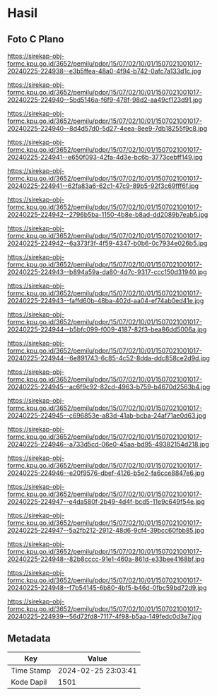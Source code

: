 # Hasil

## Foto C Plano

https://sirekap-obj-formc.kpu.go.id/3652/pemilu/pdpr/15/07/02/10/01/1507021001017-20240225-224938--e3b5ffea-48a0-4f94-b742-0afc7a133d1c.jpg

https://sirekap-obj-formc.kpu.go.id/3652/pemilu/pdpr/15/07/02/10/01/1507021001017-20240225-224940--5bd5146a-f6f9-478f-98d2-aa49cf123d91.jpg

https://sirekap-obj-formc.kpu.go.id/3652/pemilu/pdpr/15/07/02/10/01/1507021001017-20240225-224940--8d4d57d0-5d27-4eea-8ee9-7db18255f9c8.jpg

https://sirekap-obj-formc.kpu.go.id/3652/pemilu/pdpr/15/07/02/10/01/1507021001017-20240225-224941--e650f093-42fa-4d3e-bc6b-3773cebff149.jpg

https://sirekap-obj-formc.kpu.go.id/3652/pemilu/pdpr/15/07/02/10/01/1507021001017-20240225-224941--62fa83a6-62c1-47c9-89b5-92f3c69fff6f.jpg

https://sirekap-obj-formc.kpu.go.id/3652/pemilu/pdpr/15/07/02/10/01/1507021001017-20240225-224942--2796b5ba-1150-4b8e-b8ad-dd2089b7eab5.jpg

https://sirekap-obj-formc.kpu.go.id/3652/pemilu/pdpr/15/07/02/10/01/1507021001017-20240225-224942--6a373f3f-4f59-4347-b0b6-0c7934e026b5.jpg

https://sirekap-obj-formc.kpu.go.id/3652/pemilu/pdpr/15/07/02/10/01/1507021001017-20240225-224943--b894a59a-da80-4d7c-9317-ccc150d31940.jpg

https://sirekap-obj-formc.kpu.go.id/3652/pemilu/pdpr/15/07/02/10/01/1507021001017-20240225-224943--faffd60b-48ba-402d-aa04-ef74ab0ed41e.jpg

https://sirekap-obj-formc.kpu.go.id/3652/pemilu/pdpr/15/07/02/10/01/1507021001017-20240225-224944--b5bfc099-f009-4187-82f3-bea86dd5006a.jpg

https://sirekap-obj-formc.kpu.go.id/3652/pemilu/pdpr/15/07/02/10/01/1507021001017-20240225-224944--6e891743-6c85-4c52-8dda-ddc858ce2d9d.jpg

https://sirekap-obj-formc.kpu.go.id/3652/pemilu/pdpr/15/07/02/10/01/1507021001017-20240225-224945--ac6f9c92-82cd-4963-b759-b4670d2563b4.jpg

https://sirekap-obj-formc.kpu.go.id/3652/pemilu/pdpr/15/07/02/10/01/1507021001017-20240225-224945--c696853e-a83d-41ab-bcba-24af71ae0d63.jpg

https://sirekap-obj-formc.kpu.go.id/3652/pemilu/pdpr/15/07/02/10/01/1507021001017-20240225-224946--a733d5cd-06e0-45aa-bd95-49382154d218.jpg

https://sirekap-obj-formc.kpu.go.id/3652/pemilu/pdpr/15/07/02/10/01/1507021001017-20240225-224946--e20f9576-dbef-4126-b5e2-fa6cce8847e6.jpg

https://sirekap-obj-formc.kpu.go.id/3652/pemilu/pdpr/15/07/02/10/01/1507021001017-20240225-224947--e4da580f-2b49-4d4f-bcd5-11e9c649f54e.jpg

https://sirekap-obj-formc.kpu.go.id/3652/pemilu/pdpr/15/07/02/10/01/1507021001017-20240225-224947--5a2fb212-2912-48d6-9cf4-39bcc60fbb85.jpg

https://sirekap-obj-formc.kpu.go.id/3652/pemilu/pdpr/15/07/02/10/01/1507021001017-20240225-224948--82b8cccc-91e1-460a-861d-e33bee4168bf.jpg

https://sirekap-obj-formc.kpu.go.id/3652/pemilu/pdpr/15/07/02/10/01/1507021001017-20240225-224948--f7b54145-6b80-4bf5-b46d-0fbc59bd72d9.jpg

https://sirekap-obj-formc.kpu.go.id/3652/pemilu/pdpr/15/07/02/10/01/1507021001017-20240225-224939--56d72fd8-7117-4f98-b5aa-149fedc0d3e7.jpg


## Metadata

| Key        | Value               |
| ---------- | ------------------- |
| Time Stamp | 2024-02-25 23:03:41 |
| Kode Dapil | 1501                |



